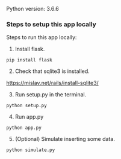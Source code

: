 Python version: 3.6.6

### Steps to setup this app locally

Steps to run this app locally:

1. Install flask.

`pip install flask`

2. Check that sqlite3 is installed.  

https://mislav.net/rails/install-sqlite3/

3. Run setup.py in the terminal.

`python setup.py`

4. Run app.py

`python app.py`

5. (Optional) Simulate inserting some data.

`python simulate.py`





